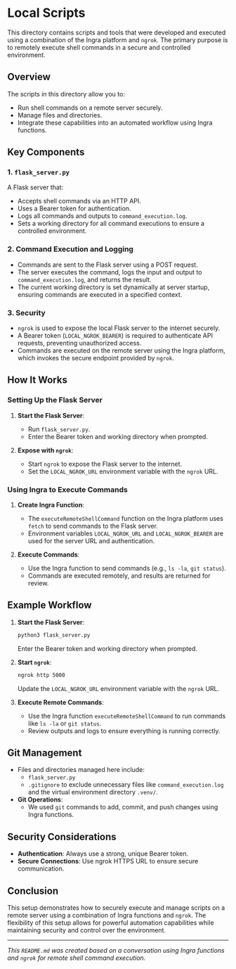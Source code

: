 # Local Scripts

This directory contains scripts and tools that were developed and executed using a combination of the Ingra platform and `ngrok`. The primary purpose is to remotely execute shell commands in a secure and controlled environment.

## Overview

The scripts in this directory allow you to:

- Run shell commands on a remote server securely.
- Manage files and directories.
- Integrate these capabilities into an automated workflow using Ingra functions.

## Key Components

### 1. `flask_server.py`

A Flask server that:

- Accepts shell commands via an HTTP API.
- Uses a Bearer token for authentication.
- Logs all commands and outputs to `command_execution.log`.
- Sets a working directory for all command executions to ensure a controlled environment.

### 2. Command Execution and Logging

- Commands are sent to the Flask server using a POST request.
- The server executes the command, logs the input and output to `command_execution.log`, and returns the result.
- The current working directory is set dynamically at server startup, ensuring commands are executed in a specified context.

### 3. Security

- `ngrok` is used to expose the local Flask server to the internet securely.
- A Bearer token (`LOCAL_NGROK_BEARER`) is required to authenticate API requests, preventing unauthorized access.
- Commands are executed on the remote server using the Ingra platform, which invokes the secure endpoint provided by `ngrok`.

## How It Works

### Setting Up the Flask Server

1. **Start the Flask Server**:

   - Run `flask_server.py`.
   - Enter the Bearer token and working directory when prompted.

2. **Expose with `ngrok`**:
   - Start `ngrok` to expose the Flask server to the internet.
   - Set the `LOCAL_NGROK_URL` environment variable with the `ngrok` URL.

### Using Ingra to Execute Commands

1. **Create Ingra Function**:

   - The `executeRemoteShellCommand` function on the Ingra platform uses `fetch` to send commands to the Flask server.
   - Environment variables `LOCAL_NGROK_URL` and `LOCAL_NGROK_BEARER` are used for the server URL and authentication.

2. **Execute Commands**:
   - Use the Ingra function to send commands (e.g., `ls -la`, `git status`).
   - Commands are executed remotely, and results are returned for review.

## Example Workflow

1. **Start the Flask Server**:

   ```bash
   python3 flask_server.py
   ```

   Enter the Bearer token and working directory when prompted.

2. **Start `ngrok`**:

   ```bash
   ngrok http 5000
   ```

   Update the `LOCAL_NGROK_URL` environment variable with the `ngrok` URL.

3. **Execute Remote Commands**:
   - Use the Ingra function `executeRemoteShellCommand` to run commands like `ls -la` or `git status`.
   - Review outputs and logs to ensure everything is running correctly.

## Git Management

- Files and directories managed here include:
  - `flask_server.py`
  - `.gitignore` to exclude unnecessary files like `command_execution.log` and the virtual environment directory `.venv/`.
- **Git Operations**:
  - We used `git` commands to add, commit, and push changes using Ingra functions.

## Security Considerations

- **Authentication**: Always use a strong, unique Bearer token.
- **Secure Connections**: Use ngrok HTTPS URL to ensure secure communication.

## Conclusion

This setup demonstrates how to securely execute and manage scripts on a remote server using a combination of Ingra functions and `ngrok`. The flexibility of this setup allows for powerful automation capabilities while maintaining security and control over the environment.

---

_This `README.md` was created based on a conversation using Ingra functions and `ngrok` for remote shell command execution._
